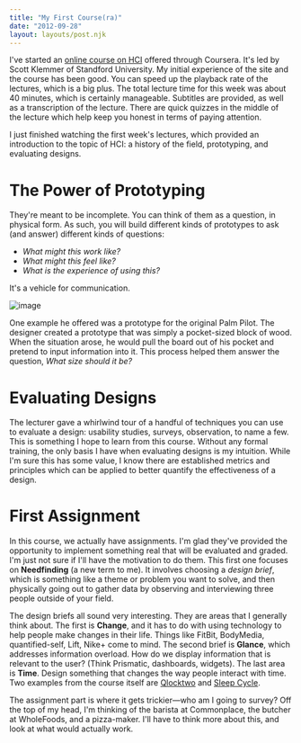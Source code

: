 ```yaml
---
title: "My First Course(ra)"
date: "2012-09-28"
layout: layouts/post.njk
---
```


I've started an [online course on HCI](https://www.coursera.org/course/hci) offered through Coursera. It's led by Scott Klemmer of Standford University. My initial experience of the site and the course has been good. You can speed up the playback rate of the lectures, which is a big plus. The total lecture time for this week was about 40 minutes, which is certainly manageable. Subtitles are provided, as well as a transcription of the lecture. There are quick quizzes in the middle of the lecture which help keep you honest in terms of paying attention.

I just finished watching the first week's lectures, which provided an introduction to the topic of HCI: a history of the field, prototyping, and evaluating designs.

# The Power of Prototyping

They're meant to be incomplete. You can think of them as a question, in physical form. As such, you will build different kinds of prototypes to ask (and answer) different kinds of questions:

- _What might this work like?_
- _What might this feel like?_
- _What is the experience of using this?_

It's a vehicle for communication.

![image](images/PalmPilot5000.jpg)

One example he offered was a prototype for the original Palm Pilot. The designer created a prototype that was simply a pocket-sized block of wood. When the situation arose, he would pull the board out of his pocket and pretend to input information into it. This process helped them answer the question, _What size should it be?_

# Evaluating Designs

The lecturer gave a whirlwind tour of a handful of techniques you can use to evaluate a design: usability studies, surveys, observation, to name a few. This is something I hope to learn from this course. Without any formal training, the only basis I have when evaluating designs is my intuition. While I'm sure this has some value, I know there are established metrics and principles which can be applied to better quantify the effectiveness of a design.

# First Assignment

In this course, we actually have assignments. I'm glad they've provided the opportunity to implement something real that will be evaluated and graded. I'm just not sure if I'll have the motivation to do them. This first one focuses on **Needfinding** (a new term to me). It involves choosing a _design brief_, which is something like a theme or problem you want to solve, and then physically going out to gather data by observing and interviewing three people outside of your field.

The design briefs all sound very interesting. They are areas that I generally think about. The first is **Change**, and it has to do with using technology to help people make changes in their life. Things like FitBit, BodyMedia, quantified-self, Lift, Nike+ come to mind. The second brief is **Glance**, which addresses information overload. How do we display information that is relevant to the user? (Think Prismatic, dashboards, widgets). The last area is **Time**. Design something that changes the way people interact with time. Two examples from the course itself are [Qlocktwo](http://qlocktwo.com/) and [Sleep Cycle](http://www.sleepcycle.com).

The assignment part is where it gets trickier—who am I going to survey? Off the top of my head, I'm thinking of the barista at Commonplace, the butcher at WholeFoods, and a pizza-maker. I'll have to think more about this, and look at what would actually work.
